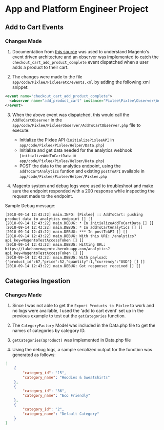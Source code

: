 # App and Platform Engineer Project 

## Add to Cart Events

### Changes Made

1. Documentation from [this source](https://www.mageplaza.com/magento-2-module-development/magento-2-events.html) was used to understand Magento's event driven architecture and an observer was implemented to catch the `checkout_cart_add_product_complete` event dispatched when a user adds a product to their cart. 

2. The changes were made to the file `app/code/Pixlee/Pixlee/etc/events.xml` by adding the following xml snippet:

```xml
<event name="checkout_cart_add_product_complete">
  <observer name="add_product_cart" instance="Pixlee\Pixlee\Observer\AddToCartObserver" />
</event>

```
3. When the above event was dispatched, this would call the `AddToCartObserver` in the `app/code/Pixlee/Pixlee/Observer/AddToCartObserver.php` file to execute:
    - Initialize the Pixlee API (`initializePixleeAPI` in `app/code/Pixlee/Pixlee/Helper/Data.php`)
    - Initialize and get data needed for the analytics webhook (`initializeAddToCartData` in `app/code/Pixlee/Pixlee/Helper/Data.php`)
    - POST the data to the analytics endpoint, using the `addToCartAnalytics` funtion and existing `postToAPI` available in `app/code/Pixlee/Pixlee/Helper/Pixlee.php`

4. Magento system and debug logs were used to troubleshoot and make sure the endpoint responded with a 200 response while inspecting the request made to the endpoint.

Sample Debug message: 

```
[2018-09-14 12:43:22] main.INFO: [Pixlee] :: AddToCart: pushing product data to analytics endpoint [] []
[2018-09-14 12:43:22] main.DEBUG: * In initializeAddToCartData [] []
[2018-09-14 12:43:22] main.DEBUG: * In addToCartAnalytics [] []
[2018-09-14 12:43:22] main.DEBUG: *** In postToAPI [] []
[2018-09-14 12:43:22] main.DEBUG: With this URI: /analytics?api_key=MagentoTestAccessToken [] []
[2018-09-14 12:43:22] main.DEBUG: Hitting URL: https://takehomemagento.herokuapp.com/analytics?api_key=MagentoTestAccessToken [] []
[2018-09-14 12:43:22] main.DEBUG: With payload: {"product_id":67,"price":52,"quantity":1,"currency":"USD"} [] []
[2018-09-14 12:43:22] main.DEBUG: Got response: received [] []
```

## Categories Ingestion

### Changes Made

1. Since I was not able to get the `Export Products to Pixlee` to work and no logs were available, I used the 'add to cart event' set up in the previous example to test out the `getCategories` function.

2. The `CategoryFactory` Model was included in the Data.php file to get the names of categories by category ID.

3. `getCategories($product)` was implemented in Data.php file

4. Using the debug logs, a sample serialized output for the function was generated as follows:


```json
[
    {
        "category_id": "15",
        "category_name": "Hoodies & Sweatshirts"
    },
    {
        "category_id": "36",
        "category_name": "Eco Friendly"
    },
    {
        "category_id": "2",
        "category_name": "Default Category"
    }
]

```

